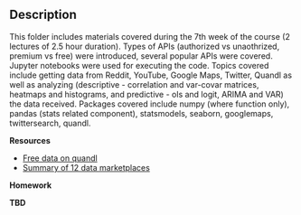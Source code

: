 ## Description
This folder includes materials covered during the 7th week of the course (2 lectures of 2.5 hour duration). Types of APIs (authorized vs unaothrized, premium vs free) were introduced, several popular APIs were covered. Jupyter notebooks were used for executing the code. Topics covered include getting data from Reddit, YouTube, Google Maps, Twitter, Quandl as well as analyzing (descriptive - correlation and var-covar matrices, heatmaps and histograms, and predictive - ols and logit, ARIMA and VAR) the data received. Packages covered include numpy (where function only), pandas (stats related component), statsmodels, seaborn, googlemaps, twittersearch, quandl.

**Resources**
- [Free data on quandl](https://blog.quandl.com/free-data-on-quandl)
- [Summary of 12 data marketplaces](www.fuse-data.com/data-markets/)


**Homework**

**TBD**
